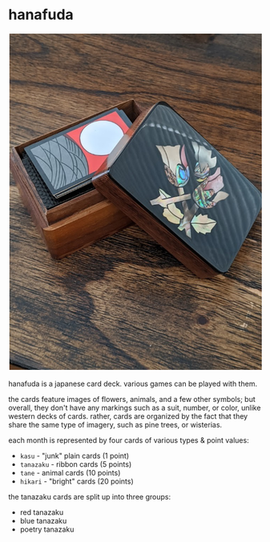 # hanafuda

<img src="resources/img/hanafuda.png" style="border: 2px solid white"></img>

hanafuda is a japanese card deck. various games can be played with them.

the cards feature images of flowers, animals, and a few other symbols; but
overall, they don't have any markings such as a suit, number, or color, unlike
western decks of cards. rather, cards are organized by the fact that they share
the same type of imagery, such as pine trees, or wisterias.

each month is represented by four cards of various types & point values:

* `kasu` - "junk" plain cards (1 point)
* `tanazaku` - ribbon cards (5 points)
* `tane` - animal cards (10 points)
* `hikari` - "bright" cards (20 points)

the tanazaku cards are split up into three groups:
* red tanazaku
* blue tanazaku
* poetry tanazaku
